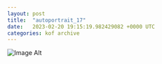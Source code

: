 ```yaml
---
layout:	post
title:	"autoportrait_17"
date:	2023-02-20 19:15:19.982429082 +0000 UTC
categories:	kof archive
---
```


![Image Alt](https://k0f.github.io/assets/autoportrait_17.png)
